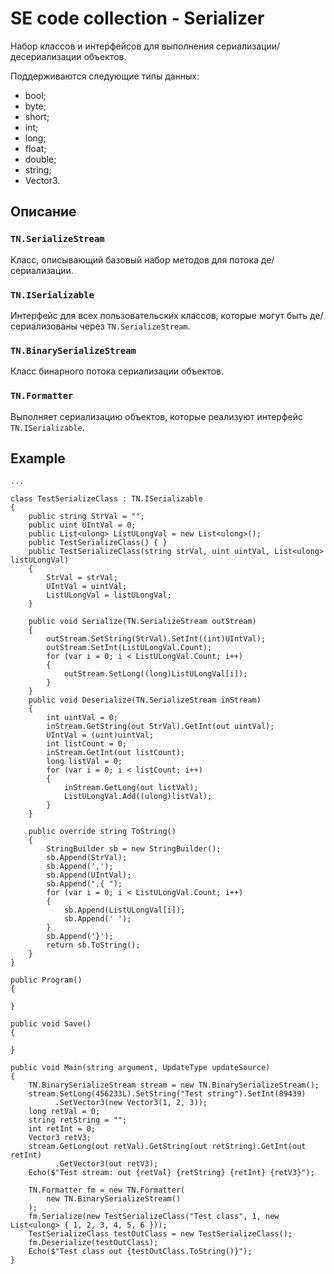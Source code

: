 # SE code collection - Serializer

Набор классов и интерфейсов для выполнения сериализации/десериализации объектов.

Поддерживаются следующие типы данных:

* bool;
* byte;
* short;
* int;
* long;
* float;
* double;
* string;
* Vector3.

## Описание

### `TN.SerializeStream`

Класс, описывающий базовый набор методов для потока де/сериализации.

### `TN.ISerializable`

Интерфейс для всех пользовательских классов, которые могут быть де/сериализованы через `TN.SerializeStream`.

### `TN.BinarySerializeStream`

Класс бинарного потока сериализации объектов.

### `TN.Formatter`

Выполняет сериализацию объектов, которые реализуют интерфейс `TN.ISerializable`.

## Example

```
...

class TestSerializeClass : TN.ISerializable
{
    public string StrVal = "";
    public uint UIntVal = 0;
    public List<ulong> ListULongVal = new List<ulong>();
    public TestSerializeClass() { }
    public TestSerializeClass(string strVal, uint uintVal, List<ulong> listULongVal)
    {
        StrVal = strVal;
        UIntVal = uintVal;
        ListULongVal = listULongVal;
    }

    public void Serialize(TN.SerializeStream outStream)
    {
        outStream.SetString(StrVal).SetInt((int)UIntVal);
        outStream.SetInt(ListULongVal.Count);
        for (var i = 0; i < ListULongVal.Count; i++)
        {
            outStream.SetLong((long)ListULongVal[i]);
        }
    }
    public void Deserialize(TN.SerializeStream inStream)
    {
        int uintVal = 0;
        inStream.GetString(out StrVal).GetInt(out uintVal);
        UIntVal = (uint)uintVal;
        int listCount = 0;
        inStream.GetInt(out listCount);
        long listVal = 0;
        for (var i = 0; i < listCount; i++)
        {
            inStream.GetLong(out listVal);
            ListULongVal.Add((ulong)listVal);
        }
    }

    public override string ToString()
    {
        StringBuilder sb = new StringBuilder();
        sb.Append(StrVal);
        sb.Append(',');
        sb.Append(UIntVal);
        sb.Append(",{ ");
        for (var i = 0; i < ListULongVal.Count; i++)
        {
            sb.Append(ListULongVal[i]);
            sb.Append(' ');
        }
        sb.Append('}');
        return sb.ToString();
    }
}

public Program()
{

}

public void Save()
{

}

public void Main(string argument, UpdateType updateSource)
{
    TN.BinarySerializeStream stream = new TN.BinarySerializeStream();
    stream.SetLong(456233L).SetString("Test string").SetInt(89439)
          .SetVector3(new Vector3(1, 2, 3));
    long retVal = 0;
    string retString = "";
    int retInt = 0;
    Vector3 retV3;
    stream.GetLong(out retVal).GetString(out retString).GetInt(out retInt)
          .GetVector3(out retV3);
    Echo($"Test stream: out {retVal} {retString} {retInt} {retV3}");

    TN.Formatter fm = new TN.Formatter(
        new TN.BinarySerializeStream()
    );
    fm.Serialize(new TestSerializeClass("Test class", 1, new List<ulong> { 1, 2, 3, 4, 5, 6 }));
    TestSerializeClass testOutClass = new TestSerializeClass();
    fm.Deserialize(testOutClass);
    Echo($"Test class out {testOutClass.ToString()}");
}

```